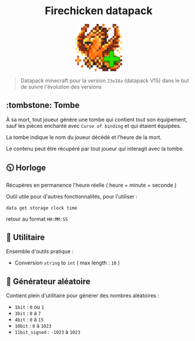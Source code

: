 <div align="center" style="text-align: center;">

# Firechicken datapack

<img
    src="pack.png"
    alt="Icon"
    width="128"
    height="128"
    />

</div>

> Datapack minecraft pour la version `23w18a` (datapack V15) dans le but de suivre l'évolution des versions

## :tombstone: Tombe

À sa mort, tout joueur génère une tombe qui contient tout son équipement, sauf les pièces enchanté avec `Curse of binding` et qui étaient équipées.

La tombe indique le nom du joueur décédé et l'heure de la mort.

Le contenu peut être récupéré par tout joueur qui interagit avec la tombe.

## :clock1030: Horloge

Récupères en permanence l'heure réelle ( heure + minute + seconde )

Outil utile pour d'autres fonctionnalités, pour l'utiliser :
```mcfunction
data get storage clock time
```
retour au format `HH:MM:SS` 

## :toolbox: Utilitaire

Ensemble d'outils pratique :

 - Conversion `string` to `int` ( max length : `10` )

## :game_die: Générateur aléatoire

Contient plein d'utilitaire pour générer des nombres aléatoires :

 - `1bit` : `0` ou `1`
 - `3bit` : `0` à `7`
 - `4bit` : `0` à `15`
 - `10bit` : `0` à `1023`
 - `11bit_signed` : `-1023` à `1023`
